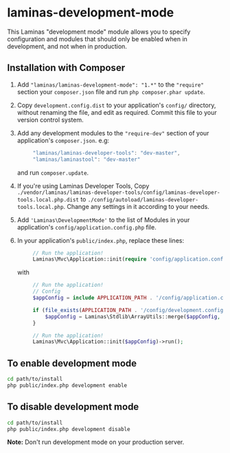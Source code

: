laminas-development-mode
===================

This Laminas "development mode" module allows you to specify configuration and
modules that should only be enabled when in development, and not when in
production.

Installation with Composer
--------------------------

1. Add `"laminas/laminas-development-mode": "1.*"` to the `"require"` section your
   `composer.json` file and run `php composer.phar update`.
1. Copy `development.config.dist` to your application's `config/` directory,
   without renaming the file, and edit as required. Commit this file to your
   version control system.
1. Add any development modules to the `"require-dev"` section of your
   application's `composer.json`. e.g:
   
   ```javascript
        "laminas/laminas-developer-tools": "dev-master",
        "laminas/laminastool": "dev-master"
   ```
        
   and run `composer.update`.
1. If you're using Laminas Developer Tools, Copy
   `./vendor/laminas/laminas-developer-tools/config/laminas-developer-tools.local.php.dist`
   to `./config/autoload/laminas-developer-tools.local.php`. Change any settings in
   it according to your needs.
1. Add `'Laminas\DevelopmentMode'` to the list of Modules in your
   application's `config/application.config.php` file.
1. In your application's `public/index.php`, replace these lines:

   ```php
        // Run the application!
        Laminas\Mvc\Application::init(require 'config/application.config.php')->run();
   ```

   with

   ```php
        // Run the application!
        // Config
        $appConfig = include APPLICATION_PATH . '/config/application.config.php';

        if (file_exists(APPLICATION_PATH . '/config/development.config.php')) {
            $appConfig = Laminas\Stdlib\ArrayUtils::merge($appConfig, include APPLICATION_PATH . '/config/development.config.php');
        }

        // Run the application!
        Laminas\Mvc\Application::init($appConfig)->run();
   ```


To enable development mode
--------------------------

```sh
cd path/to/install
php public/index.php development enable
```

To disable development mode
---------------------------

```sh
cd path/to/install
php public/index.php development disable
```

**Note:** Don't run development mode on your production server.
